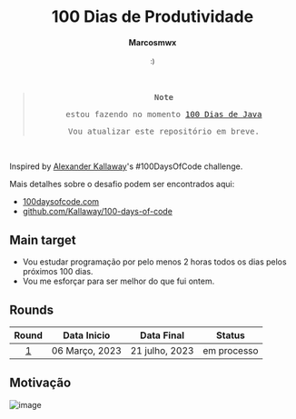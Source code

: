 <div align="center">
  <h1>100 Dias de Produtividade</h1>
  <h4>Marcosmwx</h4>
  <sub>:)</sub>
</div>

</br>
</br>

<samp align="center">

> **Note**
>
> estou fazendo no momento [100 Dias de Java](https://github.com/marcosmwx/100DaysOfCode)
>
> Vou atualizar este repositório em breve.

</samp>

</br>

Inspired by [Alexander Kallaway](https://github.com/Kallaway)'s #100DaysOfCode challenge.

Mais detalhes sobre o desafio podem ser encontrados aqui:

- [100daysofcode.com](http://100daysofcode.com/)
- [github.com/Kallaway/100-days-of-code](https://github.com/Kallaway/100-days-of-code)

## Main target

- Vou estudar programação por pelo menos 2 horas todos os dias pelos próximos 100 dias.
- Vou me esforçar para ser melhor do que fui ontem.

## Rounds

|     Round      |  Data Inicio   |   Data Final   |   Status    |
| :------------: | :------------: | :------------: | :---------: |
| [1](/Round-1/) | 06 Março, 2023 | 21 julho, 2023 | em processo |

## Motivação

![image](https://user-images.githubusercontent.com/87791042/223279548-00acad27-752e-45bc-91fe-eaff0a7bd485.png)

</div>
